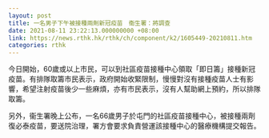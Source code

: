```yaml
---
layout: post
title: 一名男子下午被接種兩劑新冠疫苗　衞生署：將調查
date: 2021-08-11 23:22:13.000000000 +08:00
link: https://news.rthk.hk/rthk/ch/component/k2/1605449-20210811.htm
categories: rthk
---
```


今日開始，60歲或以上市民，可以到社區疫苗接種中心領取「即日籌」接種新冠疫苗。有排隊取籌市民表示，政府開始收緊限制，慢慢對沒有接種疫苗人士有影響，希望注射疫苗後少一些麻煩，亦有市民表示，沒有人幫助網上預約，所以排隊取籌。

另外，衞生署晚上公布，一名66歲男子於屯門的社區疫苗接種中心，被接種兩劑復必泰疫苗，要送院治理，署方會要求負責營運該接種中心的醫療機構提交報告。

